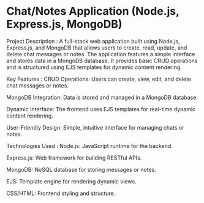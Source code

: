# Chat/Notes Application (Node.js, Express.js, MongoDB)
Project Description : 
A full-stack web application built using Node.js, Express.js, and MongoDB that allows users to create, read, update, and delete chat messages or notes. The application features a simple interface and stores data in a MongoDB database. It provides basic CRUD operations and is structured using EJS templates for dynamic content rendering.

Key Features :
CRUD Operations: Users can create, view, edit, and delete chat messages or notes.

MongoDB Integration: Data is stored and managed in a MongoDB database.

Dynamic Interface: The frontend uses EJS templates for real-time dynamic content rendering.

User-Friendly Design: Simple, intuitive interface for managing chats or notes.

Technologies Used :
Node.js: JavaScript runtime for the backend.

Express.js: Web framework for building RESTful APIs.

MongoDB: NoSQL database for storing messages or notes.

EJS: Template engine for rendering dynamic views.

CSS/HTML: Frontend styling and structure.
